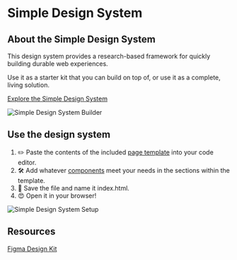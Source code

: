 # Simple Design System

## About the Simple Design System

This design system provides a research-based framework for quickly building durable web experiences.

Use it as a starter kit that you can build on top of, or use it as a complete, living solution.

<a href="https://simpledesignsystem.io" rel="nooopener noreferrer" target="_blank">Explore the Simple Design System</a>

![Simple Design System Builder](https://raw.githubusercontent.com/glenn-sorrentino/design-system/main/assets/examples/builder.gif)

## Use the design system

1. ✏️  Paste the contents of the included <a href="https://raw.githubusercontent.com/glenn-sorrentino/design-system/main/components/page-template/html/page-template.html" rel="nooopener noreferrer" target="_blank">page template</a> into your code editor.
2. 🛠  Add whatever <a href="https://github.com/glenn-sorrentino/design-system/blob/main/components" rel="nooopener noreferrer" target="_blank">components</a> meet your needs in the sections within the template.
3. 💾  Save the file and name it index.html.
4. 😍  Open it in your browser!

![Simple Design System Setup](https://raw.githubusercontent.com/glenn-sorrentino/design-system/main/assets/examples/design-system-setup.gif)

## Resources

<a href="https://www.figma.com/file/NAqQuqB1mt4Oix3Sdyhr4L/Simple-Design-System-Kit?node-id=5%3A2362" rel="nooopener noreferrer" target="_blank">Figma Design Kit</a>

